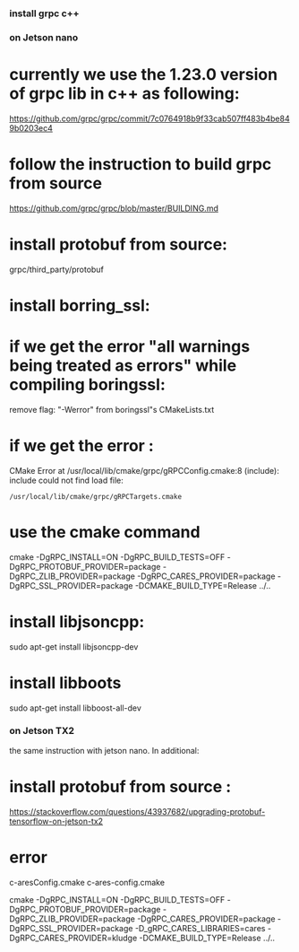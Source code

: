### install grpc c++

### on Jetson nano

# currently we use the 1.23.0 version of grpc lib in c++ as following:
https://github.com/grpc/grpc/commit/7c0764918b9f33cab507ff483b4be849b0203ec4

# follow the instruction to build grpc from source
https://github.com/grpc/grpc/blob/master/BUILDING.md

# install protobuf from source:
grpc/third_party/protobuf

# install borring_ssl:


# if we get the error "all warnings being treated as errors" while compiling boringssl:
remove flag: "-Werror" from boringssl"s CMakeLists.txt

# if we get the error :
CMake Error at /usr/local/lib/cmake/grpc/gRPCConfig.cmake:8 (include):
  include could not find load file:

    /usr/local/lib/cmake/grpc/gRPCTargets.cmake
# use the cmake command
cmake -DgRPC_INSTALL=ON -DgRPC_BUILD_TESTS=OFF -DgRPC_PROTOBUF_PROVIDER=package -DgRPC_ZLIB_PROVIDER=package -DgRPC_CARES_PROVIDER=package -DgRPC_SSL_PROVIDER=package -DCMAKE_BUILD_TYPE=Release ../..


# install libjsoncpp:
sudo apt-get install libjsoncpp-dev

# install libboots
sudo apt-get install libboost-all-dev

### on Jetson TX2
the same instruction with jetson nano. In additional:

# install protobuf from source :
https://stackoverflow.com/questions/43937682/upgrading-protobuf-tensorflow-on-jetson-tx2

# error
c-aresConfig.cmake
c-ares-config.cmake

cmake -DgRPC_INSTALL=ON -DgRPC_BUILD_TESTS=OFF -DgRPC_PROTOBUF_PROVIDER=package -DgRPC_ZLIB_PROVIDER=package -DgRPC_CARES_PROVIDER=package -DgRPC_SSL_PROVIDER=package -D_gRPC_CARES_LIBRARIES=cares -DgRPC_CARES_PROVIDER=kludge -DCMAKE_BUILD_TYPE=Release ../..
